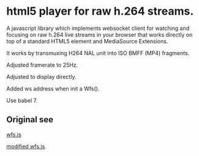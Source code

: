 html5 player for raw h.264 streams. 
================
 
 A javascript library which implements websocket client for watching and focusing on raw h.264 live streams in your browser that works directly on top of a standard HTML5 element and MediaSource Extensions. 
 
 It works by transmuxing H264 NAL unit into ISO BMFF (MP4) fragments.

 Adjusted framerate to 25Hz.

 Adjusted to display directly.

 Added ws address when init a Wfs().

 Use babel 7.
    
 
##  Original see

[wfs.js](https://github.com/ChihChengYang/wfs.js "wfs.js")

[modified wfs.js](https://github.com/MarkRepo/wfs.js "modified wfs.js")

	
	


 
